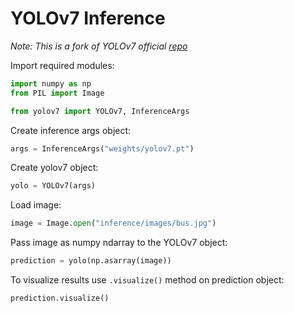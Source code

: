 # YOLOv7 Inference

*Note: This is a fork of YOLOv7 official [repo](https://github.com/WongKinYiu/yolov7)*


Import required modules:

```python
import numpy as np
from PIL import Image

from yolov7 import YOLOv7, InferenceArgs
```

Create inference args object:

```python
args = InferenceArgs("weights/yolov7.pt")
```

Create yolov7 object:

```python
yolo = YOLOv7(args)
```

Load image:

```python
image = Image.open("inference/images/bus.jpg")
```

Pass image as numpy ndarray to the YOLOv7 object:

```python
prediction = yolo(np.asarray(image))
```

To visualize results use `.visualize()` method on prediction object:

```python
prediction.visualize()
```